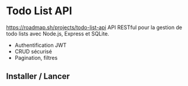 # Todo List API
https://roadmap.sh/projects/todo-list-api
API RESTful pour la gestion de todo lists avec Node.js, Express et SQLite.
- Authentification JWT
- CRUD sécurisé
- Pagination, filtres

## Installer / Lancer
